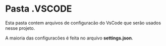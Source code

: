 # Pasta .VSCODE

Esta pasta contem arquivos de configuracão do VsCode que serão usados nesse projeto.

A maioria das configuracões  é feita no arquivo **settings.json**.
